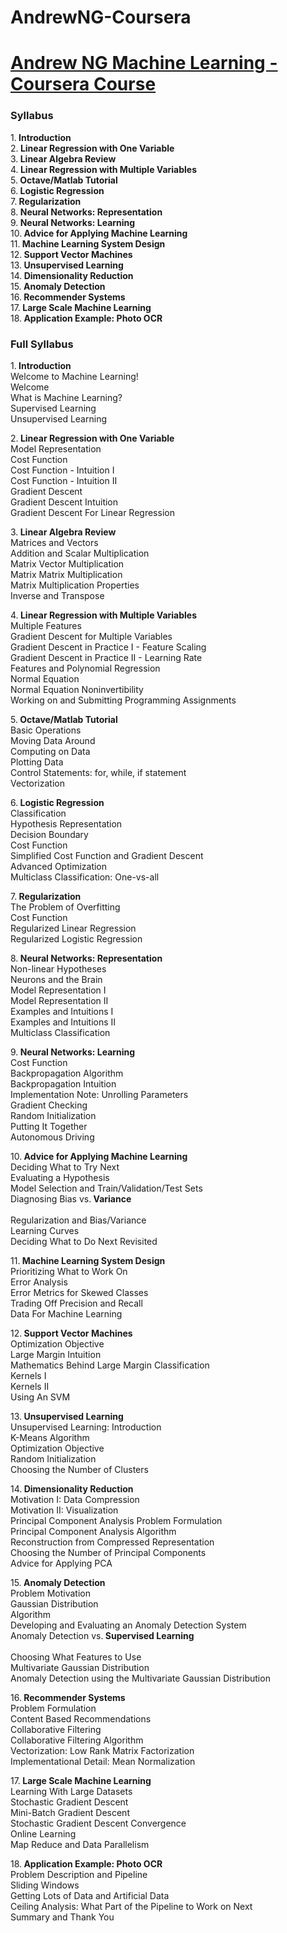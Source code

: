 # AndrewNG-Coursera
<h1><a href = 'https://www.coursera.org/learn/machine-learning'>Andrew NG Machine Learning - Coursera Course</a></h1>
<h3>Syllabus</h3> 
1.<b> Introduction</b><br>
2.<b> Linear Regression with One Variable</b><br>
3.<b> Linear Algebra Review</b><br>
4.<b> Linear Regression with Multiple Variables</b><br>
5.<b> Octave/Matlab Tutorial</b><br>
6.<b> Logistic Regression</b><br>
7.<b> Regularization</b><br>
8.<b> Neural Networks: Representation</b><br>
9.<b> Neural Networks: Learning</b><br>
10.<b> Advice for Applying Machine Learning</b><br>
11.<b> Machine Learning System Design</b><br>
12.<b> Support Vector Machines</b><br>
13.<b> Unsupervised Learning</b><br>
14.<b> Dimensionality Reduction</b><br>
15.<b> Anomaly Detection</b><br>
16.<b> Recommender Systems</b><br>
17.<b> Large Scale Machine Learning</b><br>
18.<b> Application Example: Photo OCR</b><br>

<h3>Full Syllabus</h3> 
1.<b> Introduction</b><br>
Welcome to Machine Learning!<br>
Welcome<br>
What is Machine Learning?<br>
Supervised Learning<br>
Unsupervised Learning<br>

2.<b> Linear Regression with One Variable</b><br>
Model Representation<br>
Cost Function<br>
Cost Function - Intuition I<br>
Cost Function - Intuition II<br>
Gradient Descent<br>
Gradient Descent Intuition<br>
Gradient Descent For Linear Regression<br>

3.<b> Linear Algebra Review</b><br>
Matrices and Vectors<br>
Addition and Scalar Multiplication<br>
Matrix Vector Multiplication<br>
Matrix Matrix Multiplication<br>
Matrix Multiplication Properties<br>
Inverse and Transpose<br>

4.<b> Linear Regression with Multiple Variables</b><br>
Multiple Features<br>
Gradient Descent for Multiple Variables<br>
Gradient Descent in Practice I - Feature Scaling<br>
Gradient Descent in Practice II - Learning Rate<br>
Features and Polynomial Regression<br>
Normal Equation<br>
Normal Equation Noninvertibility<br>
Working on and Submitting Programming Assignments<br>

5.<b> Octave/Matlab Tutorial</b><br>
Basic Operations<br>
Moving Data Around<br>
Computing on Data<br>
Plotting Data<br>
Control Statements: for, while, if statement<br>
Vectorization<br>

6.<b> Logistic Regression</b><br>
Classification<br>
Hypothesis Representation<br>
Decision Boundary<br>
Cost Function<br>
Simplified Cost Function and Gradient Descent<br>
Advanced Optimization<br>
Multiclass Classification: One-vs-all<br>

7.<b> Regularization</b><br>
The Problem of Overfitting<br>
Cost Function<br>
Regularized Linear Regression<br>
Regularized Logistic Regression<br>

8.<b> Neural Networks: Representation</b><br>
Non-linear Hypotheses<br>
Neurons and the Brain<br>
Model Representation I<br>
Model Representation II<br>
Examples and Intuitions I<br>
Examples and Intuitions II<br>
Multiclass Classification<br>

9.<b> Neural Networks: Learning</b><br>
Cost Function<br>
Backpropagation Algorithm<br>
Backpropagation Intuition<br>
Implementation Note: Unrolling Parameters<br>
Gradient Checking<br>
Random Initialization<br>
Putting It Together<br>
Autonomous Driving<br>

10.<b> Advice for Applying Machine Learning</b><br>
Deciding What to Try Next<br>
Evaluating a Hypothesis<br>
Model Selection and Train/Validation/Test Sets<br>
Diagnosing Bias vs.<b> Variance<br></b><br>
Regularization and Bias/Variance<br>
Learning Curves<br>
Deciding What to Do Next Revisited<br>

11.<b> Machine Learning System Design</b><br>
Prioritizing What to Work On<br>
Error Analysis<br>
Error Metrics for Skewed Classes<br>
Trading Off Precision and Recall<br>
Data For Machine Learning<br>

12.<b> Support Vector Machines</b><br>
Optimization Objective<br>
Large Margin Intuition<br>
Mathematics Behind Large Margin Classification<br>
Kernels I<br>
Kernels II<br>
Using An SVM<br>

13.<b> Unsupervised Learning</b><br>
Unsupervised Learning: Introduction<br>
K-Means Algorithm<br>
Optimization Objective<br>
Random Initialization<br>
Choosing the Number of Clusters<br>

14.<b> Dimensionality Reduction</b><br>
Motivation I: Data Compression<br>
Motivation II: Visualization<br>
Principal Component Analysis Problem Formulation<br>
Principal Component Analysis Algorithm<br>
Reconstruction from Compressed Representation<br>
Choosing the Number of Principal Components<br>
Advice for Applying PCA<br>

15.<b> Anomaly Detection</b><br>
Problem Motivation<br>
Gaussian Distribution<br>
Algorithm<br>
Developing and Evaluating an Anomaly Detection System<br>
Anomaly Detection vs.<b> Supervised Learning<br></b><br>
Choosing What Features to Use<br>
Multivariate Gaussian Distribution<br>
Anomaly Detection using the Multivariate Gaussian Distribution<br>

16.<b> Recommender Systems</b><br>
Problem Formulation<br>
Content Based Recommendations<br>
Collaborative Filtering<br>
Collaborative Filtering Algorithm<br>
Vectorization: Low Rank Matrix Factorization<br>
Implementational Detail: Mean Normalization<br>

17.<b> Large Scale Machine Learning</b><br>
Learning With Large Datasets<br>
Stochastic Gradient Descent<br>
Mini-Batch Gradient Descent<br>
Stochastic Gradient Descent Convergence<br>
Online Learning<br>
Map Reduce and Data Parallelism<br>

18.<b> Application Example: Photo OCR</b><br>
Problem Description and Pipeline<br>
Sliding Windows<br>
Getting Lots of Data and Artificial Data<br>
Ceiling Analysis: What Part of the Pipeline to Work on Next<br>
Summary and Thank You<br>

